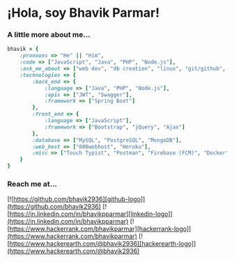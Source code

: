 # ¡Hola, soy Bhavik Parmar!

### A little more about me...

```ruby
bhavik = {
    :pronouns => "He" || "Him",
    :code => ["JavaScript", "Java", "PHP", "Node.js"],
    :ask_me_about => ["web dev", "db creation", "linux", "git/github", "deployment"],
    :technologies => {
        :back_end => {
            :language => ["Java", "PHP", "Node.js"],
            :apis => ["JWT", "Swagger"],
            :framework => ["Spring Boot"]
        },
        :front_end => {
            :language => ["JavaScript"],
            :framework => ["Bootstrap", "jQuery", "Ajax"]
        },
        :database => ["MySQL", "PostgreSQL", "MongoDB"],
        :web_host => ["000webhost", "Heroku"],
        :misc => ["Touch Typist", "Postman", "Firebase (FCM)", "Docker"]
    }
}
```

### Reach me at...
[comment]: <Social Connections>
[![https://github.com/bhavik2936][github-logo]](https://github.com/bhavik2936) [![https://in.linkedin.com/in/bhavikpparmar][linkedin-logo]](https://in.linkedin.com/in/bhavikpparmar) [![https://www.hackerrank.com/bhavikparmar][hackerrank-logo]](https://www.hackerrank.com/bhavikparmar) [![https://www.hackerearth.com/@bhavik2936][hackerearth-logo]](https://www.hackerearth.com/@bhavik2936)

[comment]: <List of References>
[github-logo]: https://img.shields.io/badge/-GitHub-181717?style=for-the-badge&logo=github&logoColor=white
[linkedin-logo]: https://img.shields.io/badge/-LinkedIn-0077B5?style=for-the-badge&logo=linkedin&logoColor=white
[hackerrank-logo]: https://img.shields.io/badge/-HackerRank-2EC866?style=for-the-badge&logo=hackerrank&logoColor=white
[hackerearth-logo]: https://img.shields.io/badge/-HackerEarth-323754?style=for-the-badge&logo=hackerearth&logoColor=white